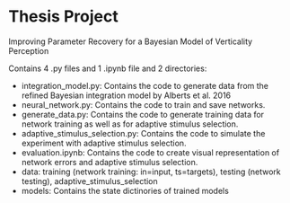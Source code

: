 # Thesis Project
Improving Parameter Recovery for a Bayesian Model of Verticality Perception 

Contains 4 .py files and 1 .ipynb file and 2 directories:
- integration_model.py: Contains the code to generate data from the refined Bayesian integration model by Alberts et al. 2016
- neural_network.py: Contains the code to train and save networks.
- generate_data.py: Contains the code to generate training data for network training as well as for adaptive stimulus selection.
- adaptive_stimulus_selection.py: Contains the code to simulate the experiment with adaptive stimulus selection.
- evaluation.ipynb: Contains the code to create visual representation of network errors and adaptive stimulus selection. 
- data: training (network training: in=input, ts=targets), testing (network testing), adaptive_stimulus_selection
- models: Contains the state dictinories of trained models

